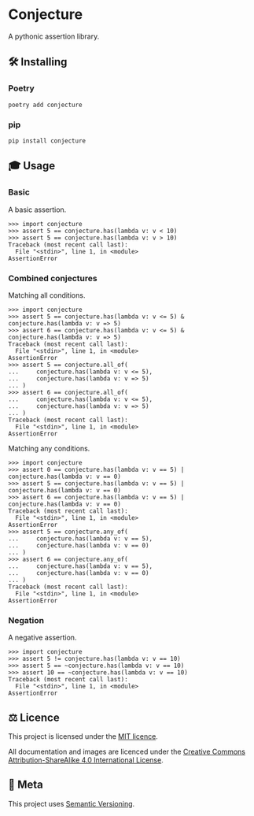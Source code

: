 # Conjecture

A pythonic assertion library.

## 🛠 Installing

### Poetry

```
poetry add conjecture
```

### pip

```
pip install conjecture
```

## 🎓 Usage


### Basic

A basic assertion.

```pycon
>>> import conjecture
>>> assert 5 == conjecture.has(lambda v: v < 10)
>>> assert 5 == conjecture.has(lambda v: v > 10)
Traceback (most recent call last):
  File "<stdin>", line 1, in <module>
AssertionError
```

### Combined conjectures

Matching all conditions.

```pycon
>>> import conjecture
>>> assert 5 == conjecture.has(lambda v: v <= 5) & conjecture.has(lambda v: v => 5)
>>> assert 6 == conjecture.has(lambda v: v <= 5) & conjecture.has(lambda v: v => 5)
Traceback (most recent call last):
  File "<stdin>", line 1, in <module>
AssertionError
>>> assert 5 == conjecture.all_of(
...     conjecture.has(lambda v: v <= 5),
...     conjecture.has(lambda v: v => 5)
... )
>>> assert 6 == conjecture.all_of(
...     conjecture.has(lambda v: v <= 5),
...     conjecture.has(lambda v: v => 5)
... )
Traceback (most recent call last):
  File "<stdin>", line 1, in <module>
AssertionError
```

Matching any conditions.

```pycon
>>> import conjecture
>>> assert 0 == conjecture.has(lambda v: v == 5) | conjecture.has(lambda v: v == 0)
>>> assert 5 == conjecture.has(lambda v: v == 5) | conjecture.has(lambda v: v == 0)
>>> assert 6 == conjecture.has(lambda v: v == 5) | conjecture.has(lambda v: v == 0)
Traceback (most recent call last):
  File "<stdin>", line 1, in <module>
AssertionError
>>> assert 5 == conjecture.any_of(
...     conjecture.has(lambda v: v == 5),
...     conjecture.has(lambda v: v == 0)
... )
>>> assert 6 == conjecture.any_of(
...     conjecture.has(lambda v: v == 5),
...     conjecture.has(lambda v: v == 0)
... )
Traceback (most recent call last):
  File "<stdin>", line 1, in <module>
AssertionError
```

### Negation

A negative assertion.

```pycon
>>> import conjecture
>>> assert 5 != conjecture.has(lambda v: v == 10)
>>> assert 5 == ~conjecture.has(lambda v: v == 10)
>>> assert 10 == ~conjecture.has(lambda v: v == 10)
Traceback (most recent call last):
  File "<stdin>", line 1, in <module>
AssertionError
```

## ⚖️ Licence

This project is licensed under the [MIT licence](http://dan.mit-license.org/).

All documentation and images are licenced under the 
[Creative Commons Attribution-ShareAlike 4.0 International License][cc_by_sa].

[cc_by_sa]: https://creativecommons.org/licenses/by-sa/4.0/

## 📝 Meta

This project uses [Semantic Versioning](http://semver.org/).
